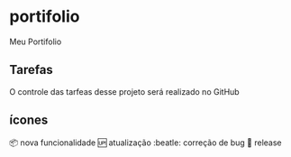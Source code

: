 # portifolio
Meu Portifolio
## Tarefas
O controle das tarfeas desse projeto será realizado no GitHub

## ícones

:package: nova funcionalidade
:up: atualização
:beatle: correção de bug
:checkered_flag: release
